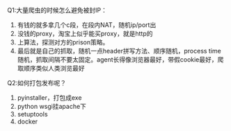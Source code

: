 Q1:大量爬虫的时候怎么避免被封IP：
1. 有钱的就多拿几个c段，在段内NAT，随机ip/port出
2. 没钱的proxy，淘宝上似乎能买proxy，就是http的 
3. 上算法，探测对方的prison策略。
4. 最后就是自己的抓取，随机一点header拼写方法、顺序随机，process time随机，抓取间隔不要太固定。agent长得像浏览器最好，带假cookie最好，爬取顺序类似人类浏览最好
 
Q2:如何打包发布呢？  
1. pyinstaller，打包成exe  
2. python wsgi挂apache下  
3. setuptools  
4. docker  